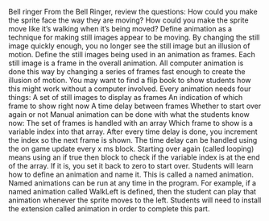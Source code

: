 Bell ringer
From the Bell Ringer, review the questions:
How could you make the sprite face the way they are moving?
How could you make the sprite move like it’s walking when it’s being moved?
Define animation as a technique for making still images appear to be moving.
By changing the still image quickly enough, you no longer see the still image but an illusion of motion.
Define the still images being used in an animation as frames. Each still image is a frame in the overall animation.
All computer animation is done this way by changing a series of frames fast enough to create the illusion of motion.
You may want to find a flip book to show students how this might work without a computer involved.
Every animation needs four things:
A set of still images to display as frames
An indication of which frame to show right now
A time delay between frames
Whether to start over again or not
Manual animation can be done with what the students know now:
The set of frames is handled with an array
Which frame to show is a variable index into that array. After every time delay is done, you increment the index so the next frame is shown.
The time delay can be handled using the on game update every x ms block.
Starting over again (called looping) means using an if true then block to check if the variable index is at the end of the array. If it is, you set it back to zero to start over.
Students will learn how to define an animation and name it. This is called a named animation.
Named animations can be run at any time in the program.
For example, if a named animation called WalkLeft is defined, then the student can play that animation whenever the sprite moves to the left.
Students will need to install the extension called animation in order to complete this part.
